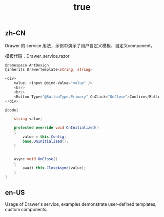 ﻿---
order: 10
title:
  zh-CN: 服务方式创建
  en-US: Drawer's service
---

## zh-CN

Drawer 的 service 用法，示例中演示了用户自定义模板、自定义component。

模板代码：Drawer_service.razor

``` csharp
@namespace AntDesign
@inherits DrawerTemplate<string, string>

<div>
    value: <Input @bind-Value="value" />
    <br/>
    <br/>
    <Button Type="@ButtonType.Primary" OnClick="OnClose">Confirm</Button>
</div>

@code{

    string value;

    protected override void OnInitialized()
    {
        value = this.Config;
        base.OnInitialized();
    }


    async void OnClose()
    {
        await this.CloseAsync(value);
    }
}

```

## en-US

Usage of Drawer's service, examples demonstrate user-defined templates, custom components.

